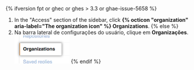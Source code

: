 {% ifversion fpt or ghec or ghes > 3.3 or ghae-issue-5658 %}
1. In the "Access" section of the sidebar, click **{% octicon "organization" aria-label="The organization icon" %} Organizations**.
{% else %}
1. Na barra lateral de configurações do usuário, clique em **Organizações**. ![Configurações do usuário para organizações](/assets/images/help/settings/settings-user-orgs.png)
{% endif %}
